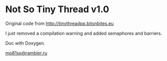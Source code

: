 Not So Tiny Thread v1.0
===================

Original code from <http://tinythreadpp.bitsnbites.eu>

I just removed a compilation warning and added semaphores and barriers.

Doc with Doxygen.

<mp81ss@rambler.ru>
